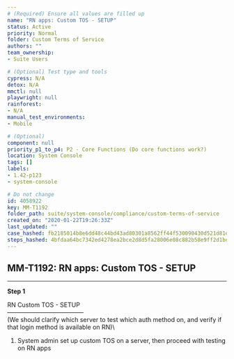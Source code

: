 ```yaml
---
# (Required) Ensure all values are filled up
name: "RN apps: Custom TOS - SETUP"
status: Active
priority: Normal
folder: Custom Terms of Service
authors: ""
team_ownership: 
- Suite Users

# (Optional) Test type and tools
cypress: N/A
detox: N/A
mmctl: null
playwright: null
rainforest: 
- N/A
manual_test_environments: 
- Mobile

# (Optional)
component: null
priority_p1_to_p4: P2 - Core Functions (Do core functions work?)
location: System Console
tags: []
labels: 
- 1.42-p123
- system-console

# Do not change
id: 4058922
key: MM-T1192
folder_path: suite/system-console/compliance/custom-terms-of-service
created_on: "2020-01-22T19:26:33Z"
last_updated: ""
case_hashed: fb2185014b8e6dd48c44bd43ad80301a8562ff44f530090430d521d81e3a31935f1b746a61ee17c5e0f04876172e6635
steps_hashed: 4bfdaa64bc7342ed4278ea2bce2d8d5fa28006e08c882b58e9ff2d1bd12324f48846690aa9978631f1f7c88b13cd5e34
---
```


## MM-T1192: RN apps: Custom TOS - SETUP

---

**Step 1**

RN Custom TOS - SETUP\
–––––––––––––––––––––––––\
(We should clarify which server to test which auth method on, and verify if that login method is available on RN)\\

1. System admin set up custom TOS on a server, then proceed with testing on RN apps

